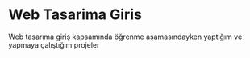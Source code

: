 # Web Tasarima Giris

Web tasarıma giriş kapsamında öğrenme aşamasındayken yaptığım ve yapmaya çalıştığım projeler
